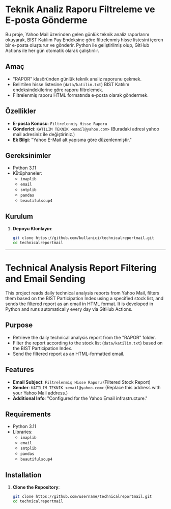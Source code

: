 # Teknik Analiz Raporu Filtreleme ve E-posta Gönderme

Bu proje, Yahoo Mail üzerinden gelen günlük teknik analiz raporlarını okuyarak, BIST Katılım Pay Endeksine göre filtrelenmiş hisse listesini içeren bir e-posta oluşturur ve gönderir. Python ile geliştirilmiş olup, GitHub Actions ile her gün otomatik olarak çalıştırılır.

## Amaç
- "RAPOR" klasöründen günlük teknik analiz raporunu çekmek.
- Belirtilen hisse listesine (`data/katilim.txt`) BIST Katılım endeksindekilerine göre raporu filtrelemek.
- Filtrelenmiş raporu HTML formatında e-posta olarak göndermek.

## Özellikler
- **E-posta Konusu**: `Filtrelenmiş Hisse Raporu` 
- **Gönderici**: `KATILIM TEKNIK <email@yahoo.com>` (Buradaki adresi yahoo mail adresiniz ile değiştiriniz.)
- **Ek Bilgi**: "Yahoo E-Mail alt yapısına göre düzenlenmiştir."

## Gereksinimler
- Python 3.11
- Kütüphaneler:
  - `imaplib`
  - `email`
  - `smtplib`
  - `pandas`
  - `beautifulsoup4`

## Kurulum
1. **Depoyu Klonlayın**:
   ```bash
   git clone https://github.com/kullanici/technicalreportmail.git
   cd technicalreportmail

---
# Technical Analysis Report Filtering and Email Sending

This project reads daily technical analysis reports from Yahoo Mail, filters them based on the BIST Participation Index using a specified stock list, and sends the filtered report as an email in HTML format. It is developed in Python and runs automatically every day via GitHub Actions.

## Purpose
- Retrieve the daily technical analysis report from the "RAPOR" folder.
- Filter the report according to the stock list (`data/katilim.txt`) based on the BIST Participation Index.
- Send the filtered report as an HTML-formatted email.

## Features
- **Email Subject**: `Filtrelenmiş Hisse Raporu` (Filtered Stock Report)
- **Sender**: `KATILIM TEKNIK <email@yahoo.com>` (Replace this address with your Yahoo Mail address.)
- **Additional Info**: "Configured for the Yahoo Email infrastructure."

## Requirements
- Python 3.11
- Libraries:
  - `imaplib`
  - `email`
  - `smtplib`
  - `pandas`
  - `beautifulsoup4`

## Installation
1. **Clone the Repository**:
   ```bash
   git clone https://github.com/username/technicalreportmail.git
   cd technicalreportmail
